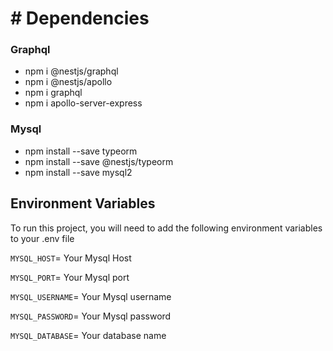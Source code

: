 # # Dependencies

### Graphql

- npm i @nestjs/graphql
- npm i @nestjs/apollo
- npm i graphql
- npm i apollo-server-express

### Mysql

- npm install --save typeorm
- npm install --save @nestjs/typeorm
- npm install --save mysql2

## Environment Variables

To run this project, you will need to add the following environment variables to your .env file

`MYSQL_HOST`= Your Mysql Host

`MYSQL_PORT`= Your Mysql port

`MYSQL_USERNAME`= Your Mysql username

`MYSQL_PASSWORD`= Your Mysql password

`MYSQL_DATABASE`= Your database name
